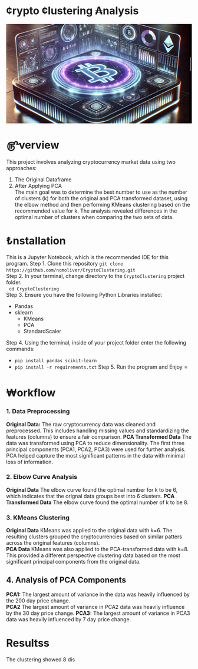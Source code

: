 
# ¢rypto ¢lustering ₳nalysis
![Crypt Analysis Logo](/images/readme_img.png)

# ௹verview
This project involves analyzing cryptocurrency market data using two approaches:   
1. The Original Dataframe
2. After Applying PCA     
The main goal was to determine the best number to use as the number of clusters (k) for both the original and PCA transformed dataset, using the elbow method and then performing KMeans clustering based on the recommended value for k. The analysis revealed differences in the optimal number of clusters when comparing the two sets of data.
# ₺nstallation
This is a Jupyter Notebook, which is the recommended IDE for this program. 
Step 1. Clone this repository `git clone https://github.com/ncmoliver/CryptoClustering.git`    
Step 2. In your terminal, change directory to the `CryptoClustering` project folder.      
` cd CryptoClustering`    
Step 3. Ensure you have the following Python Libraries installed:    
- Pandas
- sklearn
  - KMeans
  - PCA
  - StandardScaler    

Step 4. Using the terminal, inside of your project folder enter the following commands:  
- `pip install pandas scikit-learn`
- `pip install -r requirements.txt`
Step 5. Run the program and Enjoy ⭐️
# ₩orkflow
### 1. Data Preprocessing
**Original Data:** The raw cryptocurrency data was cleaned and preprocessed. This includes handling missing values and standardizing the features (columns) to ensure a fair comparison.
**PCA Transformed Data** The data was transformed using PCA to reduce dimensionality. The first three principal components (PCA1, PCA2, PCA3) were used for further analysis. PCA helped capture the most significant patterns in the data with minimal loss of information. 
### 2. Elbow Curve Analysis
**Original Data** The elbow curve found the optimal number for k to be 6, which indicates that the orignal data groups best into 6 clusters.
**PCA Transformed Data** The elbow curve found the optimal number of k to be 8.    
### 3. KMeans Clustering
**Original Data** KMeans was applied to the original data with k=6. The resulting clusters grouped the cryptocurrencies based on similar patters across the original features (columns).    
**PCA Data** KMeans was also applied to the PCA-transformed data with k=8. This provided a different perspective clustering data based on the most significant principal components from the original data. 
## 4. Analysis of PCA Components
**PCA1:** The largest amount of variance in the data was heavily influenced by the 200 day price change.    
**PCA2** The largest amount of variance in PCA2 data was heavily influence by the 30 day price change.
**PCA3:** The largest amount of variance in PCA3 data was heavily influenced by 7 day price change.

# Resultss
The clustering showed 8 dis
